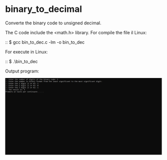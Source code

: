 # binary_to_decimal

Converte the binary code to unsigned decimal.

The C code include the <math.h> library.
For compile the file il Linux:

:: $ gcc bin_to_dec.c -lm -o bin_to_dec

For execute in Linux:

:: $ .\bin_to_dec



Output program: 

![](screenshot/output1.PNG) 
